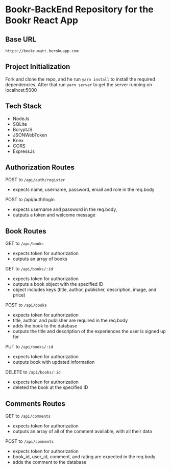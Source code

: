 # Bookr-BackEnd Repository for the Bookr React App

## Base URL

`https://bookr-matt.herokuapp.com`

## Project Initialization

Fork and clone the repo, and he run `yarn install` to install the required dependencies. After that run `yarn server`
to get the server running on localhost:5000

## Tech Stack

- NodeJs
- SQLite
- BcryptJS
- JSONWebToken
- Knex
- CORS
- ExpressJs

## Authorization Routes

POST to `/api/auth/register`

- expects name, username, password, email and role in the req.body

POST to /api/auth/login

- expects username and password in the req.body,
- outputs a token and welcome message

## Book Routes

GET to `/api/books`

- expects token for authorization
- outputs an array of books

GET to `/api/books/:id`

- expects token for authorization
- outputs a book object with the specified ID
- object includes keys (title, author, publisher, description, image, and price)

POST to `/api/books`

- expects token for authorization
- title, author, and publisher are required in the req.body
- adds the book to the database
- outputs the title and description of the experiences the user is signed up for

PUT to `/api/books/:id`

- expects token for authorization
- outputs book with updated information

DELETE to `/api/books/:id`

- expects token for authorization
- deleted the book at the specified ID 


## Comments Routes

GET to `/api/comments`

- expects token for authorization
- outputs an array of all of the comment available, with all their data

POST to `/api/comments`

- expects token for authorization
- book_id, user_id, comment, and rating are expected in the req.body
- adds the comment to the database


